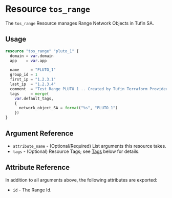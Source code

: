 # Resource `tos_range`

The `tos_range` Resource manages Range Network Objects in Tufin SA.

## Usage

```terraform
resource "tos_range" "pluto_1" {
  domain = var.domain
  app    = var.app

  name     = "PLUTO_1"
  group_id = 1
  first_ip = "1.2.3.1"
  last_ip  = "1.2.3.4"
  comment  = "Test Range PLUTO 1 .. Created by Tufin Terraform Provider"
  tags     = merge(
    var.default_tags,
    {
      network_object_SA = format("%s", "PLUTO_1")
    })
}
```

## Argument Reference

* `attribute_name` - (Optional/Required) List arguments this resource takes.
* `tags` - (Optional) Resource Tags; see [Tags](tag.md) below for details.

## Attribute Reference

In addition to all arguments above, the following attributes are exported:

* `id` - The Range Id.


